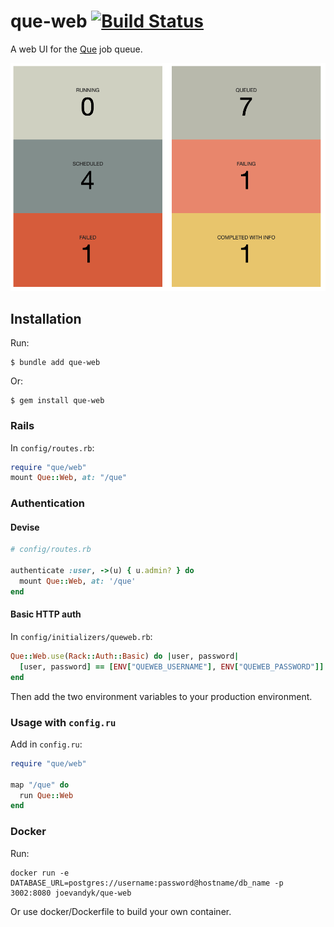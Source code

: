# que-web [![Build Status](https://travis-ci.org/statianzo/que-web.svg?branch=master)](https://travis-ci.org/statianzo/que-web)

A web UI for the [Que](https://github.com/chanks/que) job queue.

![Que Web](https://raw.githubusercontent.com/statianzo/que-web/master/doc/queweb.png)

## Installation

Run:

    $ bundle add que-web

Or:

    $ gem install que-web

### Rails

In `config/routes.rb`:

```ruby
require "que/web"
mount Que::Web, at: "/que"
```

### Authentication

#### Devise

```ruby
# config/routes.rb

authenticate :user, ->(u) { u.admin? } do
  mount Que::Web, at: '/que'
end
```

#### Basic HTTP auth

In `config/initializers/queweb.rb`:
```ruby
Que::Web.use(Rack::Auth::Basic) do |user, password|
  [user, password] == [ENV["QUEWEB_USERNAME"], ENV["QUEWEB_PASSWORD"]]
end
```
Then add the two environment variables to your production environment.

### Usage with `config.ru`

Add in `config.ru`:

```ruby
require "que/web"

map "/que" do
  run Que::Web
end
```

### Docker

Run:
```
docker run -e DATABASE_URL=postgres://username:password@hostname/db_name -p 3002:8080 joevandyk/que-web
```
Or use docker/Dockerfile to build your own container.
